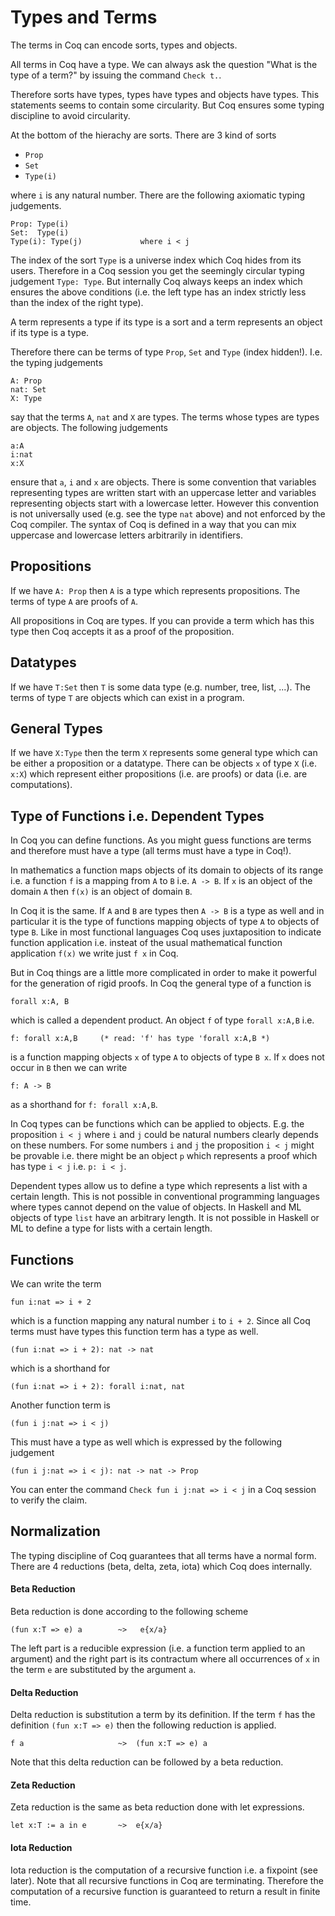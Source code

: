 # Types and Terms

The terms in Coq can encode sorts, types and objects.

All terms in Coq have a type. We can always ask the question "What is the type
of a term?" by issuing the command `Check t.`.

Therefore sorts have types, types have types and objects have types. This
statements seems to contain some circularity. But Coq ensures some typing
discipline to avoid circularity.

At the bottom of the hierachy are sorts. There are 3 kind of sorts

- `Prop`
- `Set`
- `Type(i)`

where `i` is any natural number. There are the following axiomatic typing
judgements.

    Prop: Type(i)
    Set:  Type(i)
    Type(i): Type(j)             where i < j

The index of the sort `Type` is a universe index which Coq hides from its
users. Therefore in a Coq session you get the seemingly circular typing
judgement `Type: Type`. But internally Coq always keeps an index which ensures
the above conditions (i.e. the left type has an index strictly less than the
index of the right type).


A term represents a type if its type is a sort and a term represents an object
if its type is a type.

Therefore there can be terms of type `Prop`, `Set` and `Type` (index
hidden!). I.e. the typing judgements

    A: Prop
    nat: Set
    X: Type

say that the terms `A`, `nat` and `X` are types. The terms whose types are
types are objects. The following judgements

    a:A
    i:nat
    x:X

ensure that `a`, `i` and `x` are objects. There is some convention that
variables representing types are written start with an uppercase letter and
variables representing objects start with a lowercase letter. However this
convention is not universally used (e.g. see the type `nat` above) and not
enforced by the Coq compiler. The syntax of Coq is defined in a way that you
can mix uppercase and lowercase letters arbitrarily in identifiers.


## Propositions

If we have `A: Prop` then `A` is a type which represents propositions. The
terms of type `A` are proofs of `A`.

All propositions in Coq are types. If you can provide a term which has this
type then Coq accepts it as a proof of the proposition.


## Datatypes

If we have `T:Set` then `T` is some data type (e.g. number, tree, list,
...). The terms of type `T` are objects which can exist in a program.


## General Types

If we have `X:Type` then the term `X` represents some general type which can
be either a proposition or a datatype. There can be objects `x` of type `X`
(i.e. `x:X`) which represent either propositions (i.e. are proofs) or data
(i.e. are computations).


## Type of Functions i.e. Dependent Types

In Coq you can define functions. As you might guess functions are terms and
therefore must have a type (all terms must have a type in Coq!).

In mathematics a function maps objects of its domain to objects of its range
i.e. a function `f` is a mapping from `A` to `B` i.e. `A -> B`. If `x` is an
object of the domain `A` then `f(x)` is an object of domain `B`.

In Coq it is the same. If `A` and `B` are types then `A -> B` is a type as
well and in particular it is the type of functions mapping objects of type `A`
to objects of type `B`. Like in most functional languages Coq uses
juxtaposition to indicate function application i.e. insteat of the usual
mathematical function application `f(x)` we write just `f x` in Coq.

But in Coq things are a little more complicated in order to make it powerful
for the generation of rigid proofs. In Coq the general type of a function is

    forall x:A, B

which is called a dependent product. An object `f` of type `forall x:A,B` i.e.

    f: forall x:A,B     (* read: 'f' has type 'forall x:A,B *)

is a function mapping objects `x` of type `A` to objects of type `B x`. If `x`
does not occur in `B` then we can write

    f: A -> B

as a shorthand for `f: forall x:A,B`.

In Coq types can be functions which can be applied to objects. E.g. the
proposition `i < j` where `i` and `j` could be natural numbers clearly depends
on these numbers. For some numbers `i` and `j` the proposition `i < j` might
be provable i.e. there might be an object `p` which represents a proof which
has type `i < j` i.e. `p: i < j`.

Dependent types allow us to define a type which represents a list with a
certain length. This is not possible in conventional programming languages
where types cannot depend on the value of objects. In Haskell and ML objects
of type `list` have an arbitrary length. It is not possible in Haskell or ML
to define a type for lists with a certain length.


## Functions

We can write the term

    fun i:nat => i + 2

which is a function mapping any natural number `i` to `i + 2`. Since all Coq
terms must have types this function term has a type as well.

    (fun i:nat => i + 2): nat -> nat

which is a shorthand for

    (fun i:nat => i + 2): forall i:nat, nat

Another function term is

    (fun i j:nat => i < j)

This must have a type as well which is expressed by the following judgement

    (fun i j:nat => i < j): nat -> nat -> Prop

You can enter the command `Check fun i j:nat => i < j` in a Coq session to
verify the claim.



## Normalization

The typing discipline of Coq guarantees that all terms have a normal
form. There are 4 reductions (beta, delta, zeta, iota) which Coq does
internally.

#### Beta Reduction

Beta reduction is done according to the following scheme

    (fun x:T => e) a        ~>   e{x/a}

The left part is a reducible expression (i.e. a function term applied to an
argument) and the right part is its contractum where all occurrences of `x` in
the term `e` are substituted by the argument `a`.


#### Delta Reduction

Delta reduction is substitution a term by its definition. If the term `f` has
the definition `(fun x:T => e)` then the following reduction is applied.

    f a                     ~>  (fun x:T => e) a

Note that this delta reduction can be followed by a beta reduction.


#### Zeta Reduction

Zeta reduction is the same as beta reduction done with let expressions.

    let x:T := a in e       ~>  e{x/a}


#### Iota Reduction

Iota reduction is the computation of a recursive function i.e. a fixpoint (see
later). Note that all recursive functions in Coq are terminating. Therefore
the computation of a recursive function is guaranteed to return a result in
finite time.


<!---
Local Variables:
mode: outline
coding: iso-latin-1
outline-regexp: "#+"
End:
-->
